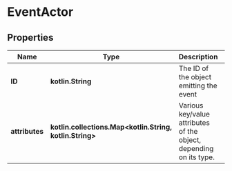 # EventActor

## Properties

| Name           | Type                                                           | Description                                                        | Notes      |
|----------------|----------------------------------------------------------------|--------------------------------------------------------------------|------------|
| **ID**         | **kotlin.String**                                              | The ID of the object emitting the event                            | [optional] |
| **attributes** | **kotlin.collections.Map&lt;kotlin.String, kotlin.String&gt;** | Various key/value attributes of the object, depending on its type. | [optional] |



